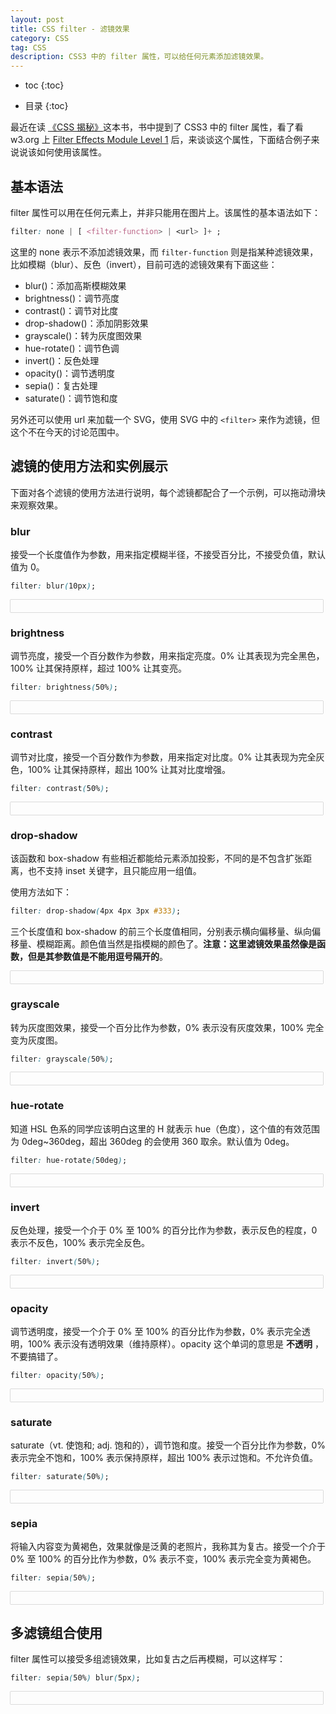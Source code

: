 ```yaml
---
layout: post
title: CSS filter - 滤镜效果
category: CSS
tag: CSS
description: CSS3 中的 filter 属性，可以给任何元素添加滤镜效果。
---
```


* toc
{:toc}

<style>
.filter-rect {
    box-sizing: border-box;
    width: 100%;
    max-width: 500px;
    padding: 10px 20px;
    box-shadow: 0 0 1px #333;
}
input[type=range]{
    margin: 15px 0;
    width: 100%;
    max-width: 500px;
    position: relative;
    margin-bottom: 30px;
}
input[type=range]::after{
    content: attr(alt);
    display: block;
    color: #000;
    font-size: 16px;
    position: absolute;
    top: 20px;
    left: 0;
}
</style>

* 目录
{:toc}

最近在读 [《CSS 揭秘》](https://book.douban.com/subject/26745943/)这本书，书中提到了 CSS3 中的 filter 属性，看了看 w3.org 上 [Filter Effects Module Level 1](https://www.w3.org/TR/filter-effects/#FilterProperty) 后，来谈谈这个属性，下面结合例子来说说该如何使用该属性。

## 基本语法

filter 属性可以用在任何元素上，并非只能用在图片上。该属性的基本语法如下：

```css
filter: none | [ <filter-function> | <url> ]+ ;
```

这里的 none 表示不添加滤镜效果，而 `filter-function` 则是指某种滤镜效果，比如模糊（blur）、反色（invert），目前可选的滤镜效果有下面这些：

- blur()：添加高斯模糊效果
- brightness()：调节亮度
- contrast()：调节对比度
- drop-shadow()：添加阴影效果
- grayscale()：转为灰度图效果
- hue-rotate()：调节色调
- invert()：反色处理
- opacity()：调节透明度
- sepia()：复古处理
- saturate()：调节饱和度

另外还可以使用 url 来加载一个 SVG，使用 SVG 中的 `<filter>` 来作为滤镜，但这个不在今天的讨论范围中。

## 滤镜的使用方法和实例展示

下面对各个滤镜的使用方法进行说明，每个滤镜都配合了一个示例，可以拖动滑块来观察效果。


### blur

接受一个长度值作为参数，用来指定模糊半径，不接受百分比，不接受负值，默认值为 0。

```css
filter: blur(10px);
```

<div class="filter-rect" data-func="blur(%dpx)" data-min="0" data-max="50" data-step="1" data-value="10"></div>


### brightness

调节亮度，接受一个百分数作为参数，用来指定亮度。0% 让其表现为完全黑色，100% 让其保持原样，超过 100% 让其变亮。

```css
filter: brightness(50%);
```

<div class="filter-rect" data-func="brightness(%d%)" data-min="0" data-max="200" data-step="1" data-value="50"></div>


### contrast

调节对比度，接受一个百分数作为参数，用来指定对比度。0% 让其表现为完全灰色，100% 让其保持原样，超出 100% 让其对比度增强。

```css
filter: contrast(50%);
```

<div class="filter-rect" data-func="contrast(%d%)" data-min="0" data-max="200" data-step="1" data-value="50"></div>


### drop-shadow

该函数和 box-shadow 有些相近都能给元素添加投影，不同的是不包含扩张距离，也不支持 inset 关键字，且只能应用一组值。

使用方法如下：

```css
filter: drop-shadow(4px 4px 3px #333);
```

三个长度值和 box-shadow 的前三个长度值相同，分别表示横向偏移量、纵向偏移量、模糊距离。颜色值当然是指模糊的颜色了。**注意：这里滤镜效果虽然像是函数，但是其参数值是不能用逗号隔开的**。

<div class="filter-rect" data-func="drop-shadow(4px 4px %dpx #333)" data-min="0" data-max="30" data-step="1" data-value="3"></div>

### grayscale

转为灰度图效果，接受一个百分比作为参数，0% 表示没有灰度效果，100% 完全变为灰度图。

```css
filter: grayscale(50%);
```

<div class="filter-rect" data-func="grayscale(%d%)" data-min="0" data-max="100" data-step="1" data-value="50"></div>

### hue-rotate

知道 HSL 色系的同学应该明白这里的 H 就表示 hue（色度），这个值的有效范围为 0deg~360deg，超出 360deg 的会使用 360 取余。默认值为 0deg。

```css
filter: hue-rotate(50deg);
```

<div class="filter-rect" data-func="hue-rotate(%ddeg)" data-min="0" data-max="360" data-step="1" data-value="50"></div>

### invert

反色处理，接受一个介于 0% 至 100% 的百分比作为参数，表示反色的程度，0 表示不反色，100% 表示完全反色。

```css
filter: invert(50%);
```

<div class="filter-rect" data-func="invert(%d%)" data-min="0" data-max="100" data-step="1" data-value="50"></div>

### opacity

调节透明度，接受一个介于 0% 至 100% 的百分比作为参数，0% 表示完全透明，100% 表示没有透明效果（维持原样）。opacity 这个单词的意思是 **不透明** ，不要搞错了。

```css
filter: opacity(50%);
```

<div class="filter-rect" data-func="opacity(%d%)" data-min="0" data-max="100" data-step="1" data-value="50"></div>

### saturate

saturate（vt. 使饱和; adj. 饱和的），调节饱和度。接受一个百分比作为参数，0% 表示完全不饱和，100% 表示保持原样，超出 100% 表示过饱和。不允许负值。

```css
filter: saturate(50%);
```

<div class="filter-rect" data-func="saturate(%d%)" data-min="0" data-max="300" data-step="1" data-value="50"></div>

### sepia

将输入内容变为黄褐色，效果就像是泛黄的老照片，我称其为复古。接受一个介于 0% 至 100% 的百分比作为参数，0% 表示不变，100% 表示完全变为黄褐色。

```css
filter: sepia(50%);
```

<div class="filter-rect" data-func="sepia(%d%)" data-min="0" data-max="100" data-step="1" data-value="50"></div>


## 多滤镜组合使用

filter 属性可以接受多组滤镜效果，比如复古之后再模糊，可以这样写：

```css
filter: sepia(50%) blur(5px);
```

<div class="filter-rect" data-func="sepia(%d%) blur(5px)" data-min="0" data-max="100" data-step="1" data-value="50"></div>

<script>
window.addEventListener('load', function(){
    var rects = [].slice.call(document.querySelectorAll('.filter-rect'), 0);
    rects.forEach(function(rect) {
        var func = rect.dataset.func,
            min = rect.dataset.min,
            max = rect.dataset.max,
            step = rect.dataset.step;
        var img = document.createElement('img');
        img.src = '{{site.images}}/16-9-3/75491219.jpg';
        rect.appendChild(img);
        var input = document.createElement('input');
        input.type = 'range';
        input.min = min;
        input.max = max;
        input.step = step;
        var value = func.replace('%d', input.value);
        input.alt = 'filter: ' + value;
        img.onload = function(){
            img.style.filter = img.style.webkitFilter = value;
        }
        input.onchange = function(event) {
            var value = func.replace('%d', input.value);
            input.alt = 'filter: ' + value + ';';
            img.style.filter = img.style.webkitFilter = value;
        };
        rect.appendChild(input);
    });
});
</script>

